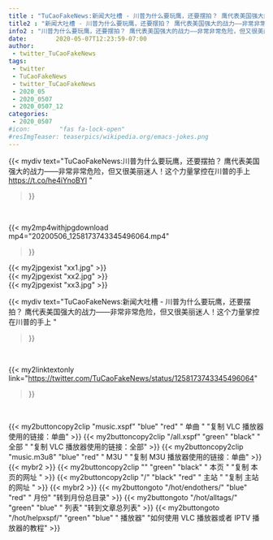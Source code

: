 ```yaml
---
title : "TuCaoFakeNews:新闻大吐槽 - 川普为什么要玩鹰，还要摆拍？ 鹰代表美国强大的战力——非常非常危险，但又很美丽迷人！这个力量掌控在川普的手上 "
title2 : "新闻大吐槽 - 川普为什么要玩鹰，还要摆拍？ 鹰代表美国强大的战力——非常非常危险，但又很美丽迷人！这个力量掌控在川普的手上 "
info2 : "川普为什么要玩鹰，还要摆拍？ 鹰代表美国强大的战力——非常非常危险，但又很美丽迷人！这个力量掌控在川普的手上  https://t.co/he4iYnoBYI "
date:        2020-05-07T12:23:59-07:00
author:
 - twitter_TuCaoFakeNews
tags:
 - twitter
 - TuCaoFakeNews
 - twitter_TuCaoFakeNews
 - 2020_05
 - 2020_0507
 - 2020_0507_12
categories:
 - 2020_0507
#icon:        "fas fa-lock-open"
#resImgTeaser: teaserpics/wikipedia.org/emacs-jokes.png
---
```


{{< mydiv text="TuCaoFakeNews:川普为什么要玩鹰，还要摆拍？ 鹰代表美国强大的战力——非常非常危险，但又很美丽迷人！这个力量掌控在川普的手上  https://t.co/he4iYnoBYI "
>}}
<br>


{{< my2mp4withjpgdownload mp4="20200506_1258173743345496064.mp4"
>}}

{{< my2jpgexist "xx1.jpg" >}}<br>
{{< my2jpgexist "xx2.jpg" >}}<br>
{{< my2jpgexist "xx3.jpg" >}}<br>



{{< mydiv text="TuCaoFakeNews:新闻大吐槽 - 川普为什么要玩鹰，还要摆拍？ 鹰代表美国强大的战力——非常非常危险，但又很美丽迷人！这个力量掌控在川普的手上 "
>}}
<br>

{{< my2linktextonly link="https://twitter.com/TuCaoFakeNews/status/1258173743345496064"
>}}


<br>

{{< my2buttoncopy2clip "music.xspf"        "blue"   "red"    " 单曲 "  "复制 VLC 播放器使用的链接：单曲" >}} {{< my2buttoncopy2clip "/all.xspf"         "green"  "black"  " 全部 "  "复制 VLC 播放器使用的链接：全部" >}} {{< my2buttoncopy2clip "music.m3u8"        "blue"   "red"    " M3U  "    "复制 M3U 播放器使用的链接：单曲" >}} {{< mybr2 >}} {{< my2buttoncopy2clip ""                  "green"  "black"  " 本页 "    "复制 本页的网址 " >}} {{< my2buttoncopy2clip "/"                 "black"  "red"    " 主站 "    "复制 主站的网址 " >}} {{< mybr2 >}} {{< my2buttongoto      "/hot/endothers/"   "blue"   "red"    " 月份"   "转到月份总目录" >}} {{< my2buttongoto      "/hot/alltags/"     "green"  "blue"   " 列表"   "转到文章总列表" >}} {{< my2buttongoto      "/hot/helpxspf/"    "green"  "blue"   " 播放器" "如何使用 VLC 播放器或者 IPTV 播放器的教程" >}} 
